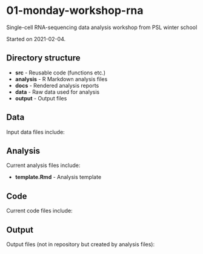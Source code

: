 # 01-monday-workshop-rna

Single-cell RNA-sequencing data analysis workshop from PSL winter school

Started on 2021-02-04.

## Directory structure

* **src** - Reusable code (functions etc.)
* **analysis** - R Markdown analysis files
* **docs** - Rendered analysis reports
* **data** - Raw data used for analysis
* **output** - Output files

## Data

Input data files include:

## Analysis

Current analysis files include:

* **template.Rmd** - Analysis template

## Code

Current code files include:

## Output

Output files (not in repository but created by analysis files):

